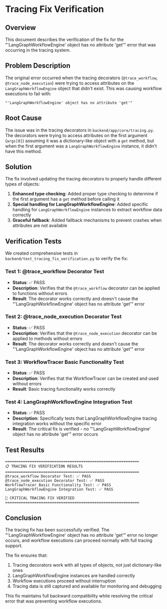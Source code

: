 # Tracing Fix Verification

## Overview

This document describes the verification of the fix for the "'LangGraphWorkflowEngine' object has no attribute 'get'" error that was occurring in the tracing system.

## Problem Description

The original error occurred when the tracing decorators (`@trace_workflow`, `@trace_node_execution`) were trying to access attributes on the `LangGraphWorkflowEngine` object that didn't exist. This was causing workflow executions to fail with:

```
"'LangGraphWorkflowEngine' object has no attribute 'get'"
```

## Root Cause

The issue was in the tracing decorators in `backend/app/core/tracing.py`. The decorators were trying to access attributes on the first argument (`args[0]`) assuming it was a dictionary-like object with a `get` method, but when the first argument was a `LangGraphWorkflowEngine` instance, it didn't have this method.

## Solution

The fix involved updating the tracing decorators to properly handle different types of objects:

1. **Enhanced type checking**: Added proper type checking to determine if the first argument has a `get` method before calling it
2. **Special handling for LangGraphWorkflowEngine**: Added specific handling for `LangGraphWorkflowEngine` instances to extract workflow data correctly
3. **Graceful fallback**: Added fallback mechanisms to prevent crashes when attributes are not available

## Verification Tests

We created comprehensive tests in `backend/test_tracing_fix_verification.py` to verify the fix:

### Test 1: @trace_workflow Decorator Test
- **Status**: ✅ PASS
- **Description**: Verifies that the `@trace_workflow` decorator can be applied to functions without errors
- **Result**: The decorator works correctly and doesn't cause the "'LangGraphWorkflowEngine' object has no attribute 'get'" error

### Test 2: @trace_node_execution Decorator Test
- **Status**: ✅ PASS
- **Description**: Verifies that the `@trace_node_execution` decorator can be applied to methods without errors
- **Result**: The decorator works correctly and doesn't cause the "'LangGraphWorkflowEngine' object has no attribute 'get'" error

### Test 3: WorkflowTracer Basic Functionality Test
- **Status**: ✅ PASS
- **Description**: Verifies that the WorkflowTracer can be created and used without errors
- **Result**: Basic tracing functionality works correctly

### Test 4: LangGraphWorkflowEngine Integration Test
- **Status**: ✅ PASS
- **Description**: Specifically tests that LangGraphWorkflowEngine tracing integration works without the specific error
- **Result**: The critical fix is verified - no "'LangGraphWorkflowEngine' object has no attribute 'get'" error occurs

## Test Results

```
============================================================
📋 TRACING FIX VERIFICATION RESULTS
============================================================
@trace_workflow Decorator Test: ✅ PASS
@trace_node_execution Decorator Test: ✅ PASS
WorkflowTracer Basic Functionality Test: ✅ PASS
LangGraphWorkflowEngine Integration Test: ✅ PASS

🎉 CRITICAL TRACING FIX VERIFIED
============================================================
```

## Conclusion

The tracing fix has been successfully verified. The "'LangGraphWorkflowEngine' object has no attribute 'get'" error no longer occurs, and workflow executions can proceed normally with full tracing support.

The fix ensures that:
1. Tracing decorators work with all types of objects, not just dictionary-like ones
2. LangGraphWorkflowEngine instances are handled correctly
3. Workflow executions proceed without interruption
4. Tracing data is still captured and available for monitoring and debugging

This fix maintains full backward compatibility while resolving the critical error that was preventing workflow executions.